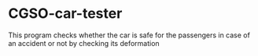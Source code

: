 # CGSO-car-tester
This program checks whether the car is safe for the passengers in case of an accident or not by checking its deformation
